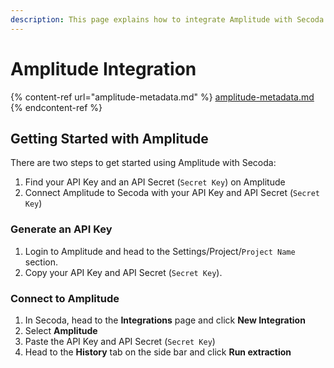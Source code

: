 ```yaml
---
description: This page explains how to integrate Amplitude with Secoda
---
```


# Amplitude Integration

{% content-ref url="amplitude-metadata.md" %}
[amplitude-metadata.md](amplitude-metadata.md)
{% endcontent-ref %}

## Getting Started with Amplitude <a href="#h_21e27f5a15" id="h_21e27f5a15"></a>

There are two steps to get started using Amplitude with Secoda:

1. Find your API Key and an API Secret (`Secret Key`) on Amplitude
2. Connect Amplitude to Secoda with your API Key and API Secret (`Secret Key`)

### Generate an API Key

1. Login to Amplitude and head to the Settings/Project/`Project Name` section.
2. Copy your API Key and API Secret (`Secret Key`).

### Connect to Amplitude

1. In Secoda, head to the **Integrations** page and click **New Integration**
2. Select **Amplitude**
3. Paste the API Key and API Secret (`Secret Key`)
4. Head to the **History** tab on the side bar and click **Run extraction**

